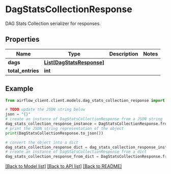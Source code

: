 # DagStatsCollectionResponse

DAG Stats Collection serializer for responses.

## Properties

Name | Type | Description | Notes
------------ | ------------- | ------------- | -------------
**dags** | [**List[DagStatsResponse]**](DagStatsResponse.md) |  | 
**total_entries** | **int** |  | 

## Example

```python
from airflow_client.client.models.dag_stats_collection_response import DagStatsCollectionResponse

# TODO update the JSON string below
json = "{}"
# create an instance of DagStatsCollectionResponse from a JSON string
dag_stats_collection_response_instance = DagStatsCollectionResponse.from_json(json)
# print the JSON string representation of the object
print(DagStatsCollectionResponse.to_json())

# convert the object into a dict
dag_stats_collection_response_dict = dag_stats_collection_response_instance.to_dict()
# create an instance of DagStatsCollectionResponse from a dict
dag_stats_collection_response_from_dict = DagStatsCollectionResponse.from_dict(dag_stats_collection_response_dict)
```
[[Back to Model list]](../README.md#documentation-for-models) [[Back to API list]](../README.md#documentation-for-api-endpoints) [[Back to README]](../README.md)


